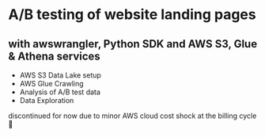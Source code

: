 # A/B testing of website landing pages 

## with awswrangler, Python SDK and AWS S3, Glue & Athena services

- AWS S3 Data Lake setup
- AWS Glue Crawling
- Analysis of A/B test data
- Data Exploration

discontinued for now due to minor AWS cloud cost shock at the billing cycle 🙈
